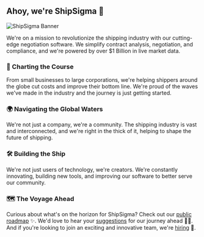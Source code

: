 ## Ahoy, we're ShipSigma 👋

![ShipSigma Banner](https://github.com/shipsigma/.github/assets/11765848/61b180d2-c606-440e-8b10-813c4152cef4)

We're on a mission to revolutionize the shipping industry with our cutting-edge negotiation software. We simplify contract analysis, negotiation, and compliance, and we're powered by over $1 Billion in live market data. 

### 🚢 Charting the Course

From small businesses to large corporations, we're helping shippers around the globe cut costs and improve their bottom line. We're proud of the waves we've made in the industry and the journey is just getting started.

### 🌍 Navigating the Global Waters

We're not just a company, we're a community. The shipping industry is vast and interconnected, and we're right in the thick of it, helping to shape the future of shipping.

### 🛠️ Building the Ship

We're not just users of technology, we're creators. We're constantly innovating, building new tools, and improving our software to better serve our community.

### 🗺️ The Voyage Ahead

Curious about what's on the horizon for ShipSigma? Check out our [public roadmap](link_to_roadmap) ✨. We'd love to hear your [suggestions](link_to_feedback) for our journey ahead 🙇‍♂️. And if you're looking to join an exciting and innovative team, we're [hiring](https://shipsigma.com/careers) 🙌.
